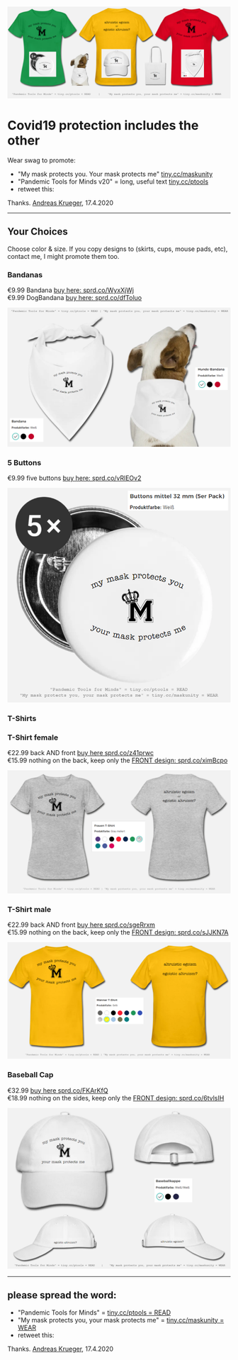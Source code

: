 ![all products maskunity](pics/maskunity-products.png)
---

# Covid19 protection includes the other
Wear swag to promote:

* "My mask protects you. Your mask protects me" [tiny.cc/maskunity](http://tiny.cc/maskunity)
* "Pandemic Tools for Minds v20" = long, useful text [tiny.cc/ptools](http://tiny.cc/ptools) 
* retweet this: 

Thanks. [Andreas Krueger](https://medium.com/@andreaskruger/), 17.4.2020

---

## Your Choices
Choose color & size. If you copy designs to (skirts, cups, mouse pads, etc), contact me, I might promote them too.

### Bandanas

€9.99 Bandana [buy here: sprd.co/WyxXjWj](https://sprd.co/WyxXjWj)  
€9.99 DogBandana [buy here: sprd.co/dfToluo](https://sprd.co/dfToluo)  

![bandanas](pics/bandanas.png)

### 5 Buttons

€9.99 five buttons [buy here: sprd.co/vRlEOv2](https://sprd.co/vRlEOv2)  
 
![buttons](pics/buttons.png)

### T-Shirts 

### T-Shirt female
€22.99 back AND front [buy here sprd.co/z41prwc](https://sprd.co/z41prwc)  
€15.99 nothing on the back, keep only the [FRONT design: sprd.co/ximBcpo](https://sprd.co/ximBcpo)  

![T-shirt-female](pics/Tshirt-female.png)

### T-Shirt male
€22.99 back AND front [buy here sprd.co/sgeRrxm](https://sprd.co/sgeRrxm)  
€15.99 nothing on the back, keep only the [FRONT design: sprd.co/sJJKN7A](https://sprd.co/sJJKN7A)  

![T-shirt-male](pics/Tshirt-male.png)


### Baseball Cap

€32.99 [buy here sprd.co/FKArKfQ](https://sprd.co/FKArKfQ)  
€18.99 nothing on the sides, keep only the [FRONT design: sprd.co/6tvlsIH](https://sprd.co/6tvlsIH)

![baseballcap](pics/baseballcap.png)

---

## please spread the word:

* "Pandemic Tools for Minds" = [tiny.cc/ptools = READ](http://tiny.cc/ptools) 
* "My mask protects you, your mask protects me" = [tiny.cc/maskunity = WEAR](http://tiny.cc/maskunity)
* retweet this: 

Thanks. [Andreas Krueger](https://medium.com/@andreaskruger/), 17.4.2020
